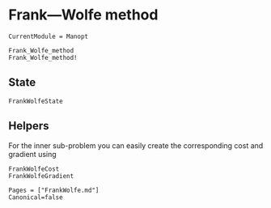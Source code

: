 # Frank—Wolfe method

```@meta
CurrentModule = Manopt
```

```@docs
Frank_Wolfe_method
Frank_Wolfe_method!
```

## State

```@docs
FrankWolfeState
```

## Helpers

For the inner sub-problem you can easily create the corresponding cost and gradient using

```@docs
FrankWolfeCost
FrankWolfeGradient
```

```@bibliography
Pages = ["FrankWolfe.md"]
Canonical=false
```
